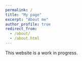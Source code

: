 ```yaml
---
permalink: /
title: "My page"
excerpt: "About me"
author_profile: true
redirect_from: 
  - /about/
  - /about.html
---
```


This website is a work in progress.